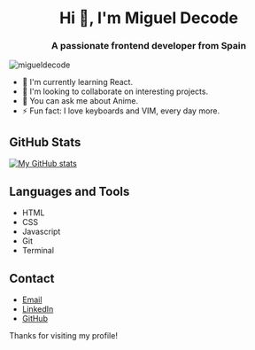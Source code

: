 <h1 align="center">Hi 👋, I'm Miguel Decode</h1>
<h3 align="center">A passionate frontend developer from Spain</h3>

<p align="left"> <img src="https://komarev.com/ghpvc/?username=migueldecode&label=Profile%20views&color=0e75b6&style=flat" alt="migueldecode" /> </p>

- 🌱 I'm currently learning React.
- 👯 I'm looking to collaborate on interesting projects.
- 💬 You can ask me about Anime.
- ⚡ Fun fact: I love keyboards and VIM, every day more.

## GitHub Stats

[![My GitHub stats](https://github-readme-stats.vercel.app/api?username=migueldecode)](https://github.com/MiguelDecode)

## Languages and Tools

- HTML
- CSS
- Javascript
- Git
- Terminal

## Contact

- [Email](mailto:migueldecode@gmail.com)
- [LinkedIn](https://www.linkedin.com/in/miguel-lema-garc%C3%ADa/)
- [GitHub](https://github.com/MiguelDecode)

Thanks for visiting my profile!
